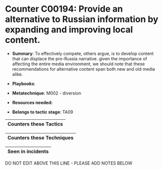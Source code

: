# Counter C00194: Provide an alternative to Russian information by expanding and improving local content.

* **Summary**: To effectively compete, others argue, is to develop content that can displace the pro-Russia narrative. given the importance of affecting the entire media environment, we should note that these recommendations for alternative content span both new and old media alike.

* **Playbooks**: 

* **Metatechnique**: M002 - diversion

* **Resources needed:** 

* **Belongs to tactic stage**: TA09


| Counters these Tactics |
| ---------------------- |



| Counters these Techniques |
| ------------------------- |



| Seen in incidents |
| ----------------- |


DO NOT EDIT ABOVE THIS LINE - PLEASE ADD NOTES BELOW